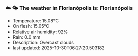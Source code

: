 ### ☁️ 🌤️  The weather in Florianópolis is: Florianópolis

- Temperature: 15.08°C
- On flesh: 15.05°C
- Relative air humidity: 92%
- Rain: 0.0 mm
- Description: Overcast clouds
- last updated: 2025-10-30T06:27:20.503182
